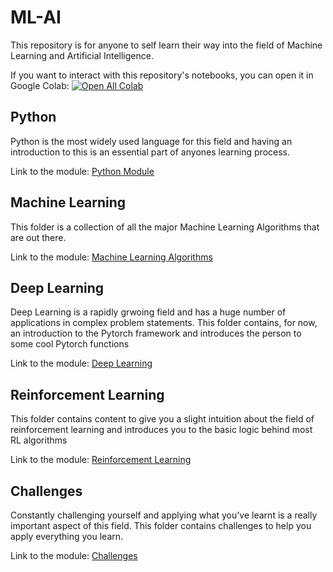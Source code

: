 # ML-AI
This repository is for anyone to self learn their way into the field of Machine Learning and Artificial Intelligence.

If you want to interact with this repository's notebooks, you can open it in Google Colab: [![Open All Colab](https://colab.research.google.com/assets/colab-badge.svg)](https://colab.research.google.com/github/analytics-club-iitm/ML-AI)

## Python
Python is the most widely used language for this field and having an introduction to this is an essential part of anyones learning process.

Link to the module: [Python Module](Python/)

## Machine Learning
This folder is a collection of all the major Machine Learning Algorithms that are out there.

Link to the module: [Machine Learning Algorithms](ML_Algos/)

## Deep Learning
Deep Learning is a rapidly grwoing field and has a huge number of applications in complex problem statements. This folder contains, for now, an introduction to the Pytorch framework and introduces the person to some cool Pytorch functions

Link to the module: [Deep Learning](Deep_Learning/Pytorch_Basics/)

## Reinforcement Learning
This folder contains content to give you a slight intuition about the field of reinforcement learning and introduces you to the basic logic behind most RL algorithms

Link to the module: [Reinforcement Learning](Reinforcement-Learning/)

## Challenges
Constantly challenging yourself and applying what you've learnt is a really important aspect of this field. This folder contains challenges to help you apply everything you learn.

Link to the module: [Challenges](Challenges/)
